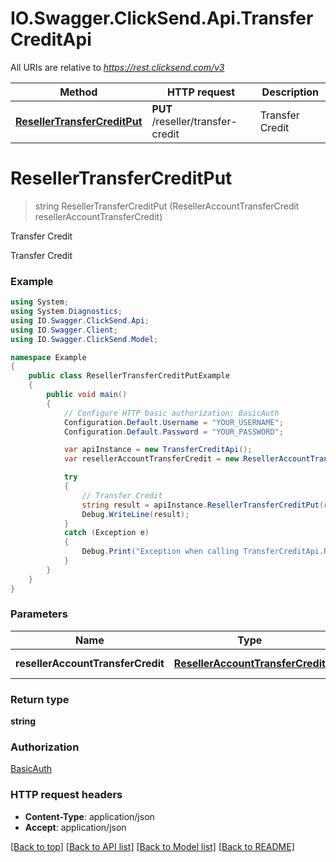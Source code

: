 # IO.Swagger.ClickSend.Api.TransferCreditApi

All URIs are relative to *https://rest.clicksend.com/v3*

Method | HTTP request | Description
------------- | ------------- | -------------
[**ResellerTransferCreditPut**](TransferCreditApi.md#resellertransfercreditput) | **PUT** /reseller/transfer-credit | Transfer Credit


<a name="resellertransfercreditput"></a>
# **ResellerTransferCreditPut**
> string ResellerTransferCreditPut (ResellerAccountTransferCredit resellerAccountTransferCredit)

Transfer Credit

Transfer Credit

### Example
```csharp
using System;
using System.Diagnostics;
using IO.Swagger.ClickSend.Api;
using IO.Swagger.Client;
using IO.Swagger.ClickSend.Model;

namespace Example
{
    public class ResellerTransferCreditPutExample
    {
        public void main()
        {
            // Configure HTTP basic authorization: BasicAuth
            Configuration.Default.Username = "YOUR_USERNAME";
            Configuration.Default.Password = "YOUR_PASSWORD";

            var apiInstance = new TransferCreditApi();
            var resellerAccountTransferCredit = new ResellerAccountTransferCredit(); // ResellerAccountTransferCredit | ResellerAccountTransferCredit model

            try
            {
                // Transfer Credit
                string result = apiInstance.ResellerTransferCreditPut(resellerAccountTransferCredit);
                Debug.WriteLine(result);
            }
            catch (Exception e)
            {
                Debug.Print("Exception when calling TransferCreditApi.ResellerTransferCreditPut: " + e.Message );
            }
        }
    }
}
```

### Parameters

Name | Type | Description  | Notes
------------- | ------------- | ------------- | -------------
 **resellerAccountTransferCredit** | [**ResellerAccountTransferCredit**](ResellerAccountTransferCredit.md)| ResellerAccountTransferCredit model | 

### Return type

**string**

### Authorization

[BasicAuth](../README.md#BasicAuth)

### HTTP request headers

 - **Content-Type**: application/json
 - **Accept**: application/json

[[Back to top]](#) [[Back to API list]](../README.md#documentation-for-api-endpoints) [[Back to Model list]](../README.md#documentation-for-models) [[Back to README]](../README.md)

